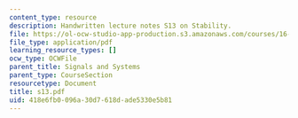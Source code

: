 ```yaml
---
content_type: resource
description: Handwritten lecture notes S13 on Stability.
file: https://ol-ocw-studio-app-production.s3.amazonaws.com/courses/16-01-unified-engineering-i-ii-iii-iv-fall-2005-spring-2006/418e6fb0096a30d7618dade5330e5b81_s13.pdf
file_type: application/pdf
learning_resource_types: []
ocw_type: OCWFile
parent_title: Signals and Systems
parent_type: CourseSection
resourcetype: Document
title: s13.pdf
uid: 418e6fb0-096a-30d7-618d-ade5330e5b81
---
```

